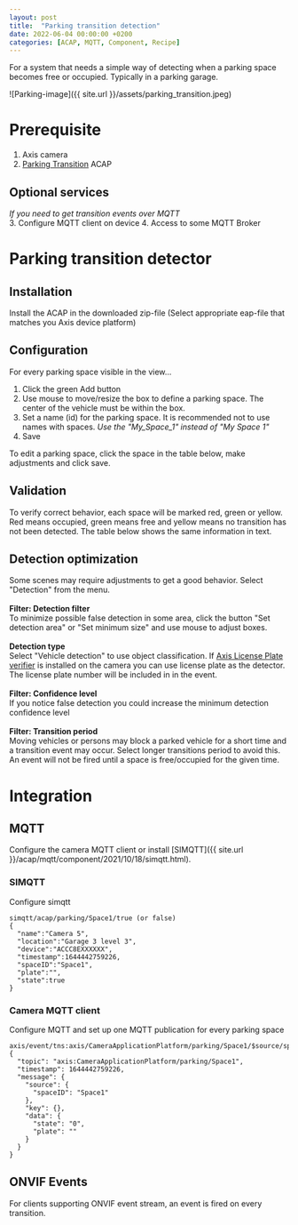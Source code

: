 ```yaml
---
layout: post
title:  "Parking transition detection"
date: 2022-06-04 00:00:00 +0200
categories: [ACAP, MQTT, Component, Recipe]
---
```

For a system that needs a simple way of detecting when a parking space becomes free or occupied.  Typically in a parking garage.

![Parking-image]({{ site.url }}/assets/parking_transition.jpeg)

# Prerequisite
1. Axis camera 
2. [Parking Transition](https://files.juhlin.me/acap/Parking?source=pages) ACAP

## Optional services
_If you need to get transition events over MQTT_   
3. Configure MQTT client on device
4. Access to some MQTT Broker

# Parking transition detector

## Installation
Install the ACAP in the downloaded zip-file
(Select appropriate eap-file that matches you Axis device platform)
## Configuration
For every parking space visible in the view...
1. Click the green Add button
2. Use mouse to move/resize the box to define a parking space.  The center of the vehicle must be within the box.
3. Set a name (id) for the parking space.  It is recommended not to use names with spaces. *Use the "My_Space_1" instead of "My Space 1"*
4. Save

To edit a parking space, click the space in the table below, make adjustments and click save.

## Validation
To verify correct behavior, each space will be marked red, green or yellow.
 Red means occupied, green means free and yellow means no transition has not been detected. 
 The table below shows the same information in text.


## Detection optimization
Some scenes may require adjustments to get a good behavior.  Select "Detection" from the menu.  
\
**Filter: Detection filter**  
To minimize possible false detection in some area, click the button "Set detection area" or "Set minimum size" and use mouse to adjust boxes.  
\
**Detection type**  
Select "Vehicle detection" to use object classification.  If [Axis License Plate verifier](https://www.axis.com/products/axis-license-plate-verifier) is installed on the camera you can use license plate as the detector.  The license plate number will be included in in the event.  
\
**Filter: Confidence level**  
If you notice false detection you could increase the minimum detection confidence level  
\
**Filter: Transition period**  
Moving vehicles or persons may block a parked vehicle for a short time and a transition event may occur.  Select longer transitions period to avoid this.  An event will not be fired until a space is free/occupied for the given time.  

# Integration

## MQTT
Configure the camera MQTT client or install [SIMQTT]({{ site.url }}/acap/mqtt/component/2021/10/18/simqtt.html).

### SIMQTT
Configure simqtt
```
simqtt/acap/parking/Space1/true (or false)
{
  "name":"Camera 5",
  "location":"Garage 3 level 3",
  "device":"ACCC8EXXXXXX",
  "timestamp":1644442759226,
  "spaceID":"Space1",
  "plate":"",
  "state":true
}
```

### Camera MQTT client
Configure MQTT and set up one MQTT publication for every parking space
```
axis/event/tns:axis/CameraApplicationPlatform/parking/Space1/$source/spaceID/Space1
{
  "topic": "axis:CameraApplicationPlatform/parking/Space1",
  "timestamp": 1644442759226,
  "message": {
    "source": {
      "spaceID": "Space1"
    },
    "key": {},
    "data": {
      "state": "0",
      "plate": ""
    }
  }
}
```


## ONVIF Events
For clients supporting ONVIF event stream, an event is fired on every transition.
